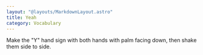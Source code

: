 ```yaml
---
layout: "@layouts/MarkdownLayout.astro"
title: Yeah
category: Vocabulary
---
```


Make the "Y" hand sign with both hands with palm facing down,
then shake them side to side.
